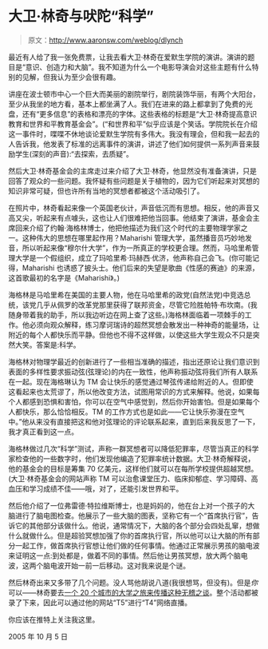 # 大卫·林奇与吠陀“科学”

> 原文：<http://www.aaronsw.com/weblog/dlynch>

最近有人给了我一张免费票，让我去看大卫·林奇在爱默生学院的演讲。演讲的题目是“意识、创造力和大脑”。我不知道为什么一个电影导演会对这些主题有什么特别的见解，但我认为至少会很有趣。

讲座在波士顿市中心一个巨大而美丽的剧院举行，剧院装饰华丽，有两个大阳台，至少从我坐的地方看，基本上都坐满了人。我们在进来的路上都拿到了免费的光盘，还有“更多信息”的表格和漂亮的字体。这些表格的标题是“大卫·林奇提高意识教育和世界和平教育基金会”。(“和世界和平”似乎应该是个笑话。学院院长在介绍这一事件时，喋喋不休地谈论爱默生学院有多伟大。我没有理会，但和我一起去的人告诉我，他发表了标准的远离事件的演讲，讲述了他们如何提供一系列声音来鼓励学生(深刻的声音):“去探索，去质疑”。

然后大卫·林奇基金会的主席走过来介绍了大卫·林奇，他显然没有准备演讲，只是回答了观众的一些问题。我怀疑有些问题是关于植物的，因为它们听起来对冥想的知识非常可疑，但也许所有当地的冥想者都被这个活动吸引了。

在照片中，林奇看起来像一个英国老伙计，声音低沉而有思想。相反，他的声音又高又尖，听起来有点噱头，这也让人们很难把他当回事。他结束了演讲，基金会主席回来介绍了约翰·海格林博士，他把他描述为我们这个时代的主要物理学家之一。这种伟大的思想在哪里起作用？Maharishi 管理大学，虽然播音员巧妙地发音，所以听起来像“穆尔什大学”，作为一所真正的学校更合理。然而，马哈里希管理大学是一个假组织，成立了玛哈里希·玛赫西·优济，他声称自己会飞。(你可能记得，Maharishi 也诱惑了披头士。他们后来的失望是歌曲《性感的赛迪》的来源，这首歌最初的名字是《Maharishi》。)

海格林是马哈里希在美国的主要人物，他在马哈里希的政党(自然法党)中竞选总统，该党几乎从佩罗的改革党那里获得了联邦资金，尽管它险胜帕特·布坎南。(我随身带着我的助手，所以我边听边在网上查了这些。)海格林面临着一项棘手的工作。他必须向观众解释，练习摩诃瑞诗的超然冥想会散发出一种神奇的能量场，让附近的每个人都快乐而平静。但他也不得不这样做，以使这些大学生观众不只是突然大笑。答案是:科学。

海格林对物理学最近的创新进行了一些相当准确的描述，指出还原论让我们意识到表面的多样性要求振动弦(弦理论)的内在一致性，他声称振动弦将我们所有人联系在一起。现在海格琳认为 TM 会让快乐的感觉通过琴弦传递给附近的人。但即使这看起来也太荒谬了，所以他改变方法，试图用常识的方式来解释。他说，如果每个人都感到恐惧和害怕，你可以在空气中感觉到，然后你开始害怕。但是如果每个人都快乐，那么恰恰相反。TM 的工作方式也是如此——它让快乐弥漫在空气中。”他从来没有直接把这和他对弦理论的评论联系起来，直到后来我反思了一下，我才真正看到这一点。

海格林做过几次“科学”测试，声称一群冥想者可以降低犯罪率，尽管当真正的科学家检查他的一些数字时，他们发现他编造了犯罪率统计数据。大卫·林奇解释说，他的基金会的目标是筹集 70 亿美元，这样他们就可以在每所学校提供超越冥想。(大卫·林奇基金会的网站声称 TM 可以治愈课堂压力、临床抑郁症、学习障碍、高血压和学习成绩不佳——哦，对了，还能引发世界和平。

然后他介绍了一位弗雷德·特拉维斯博士，也是妈妈的，他在台上对一个孩子的大脑进行了脑电图检查。他展示了一些大脑的图表，坚称它有一个“首席执行官”，告诉它的其他部分该做什么。他说，通常情况下，大脑的各个部分会四处乱窜，想做什么就做什么。但是超验冥想加强了你的首席执行官，所以他可以让大脑的所有部分一起工作，做首席执行官想让他们做的任何事情。他通过正常展示男孩的脑电波来证明这一点:到处都是，做着不同的事情。然后他让男孩冥想，放大两个脑电波，这两个脑电波开始一前一后移动。这对我来说是个谜。

然后林奇出来又多带了几个问题。没人骂他胡说八道(我很想骂，但没有)。但是*你*可以——林奇要去[一个 20 个城市的大学之旅来传播这种无稽之谈](http://davidlynchtour.org/)。整个活动都被录了下来，因此可以通过他的网站“T5”进行“T4”网络直播。

你应该在推特上关注我这里。

2005 年 10 月 5 日